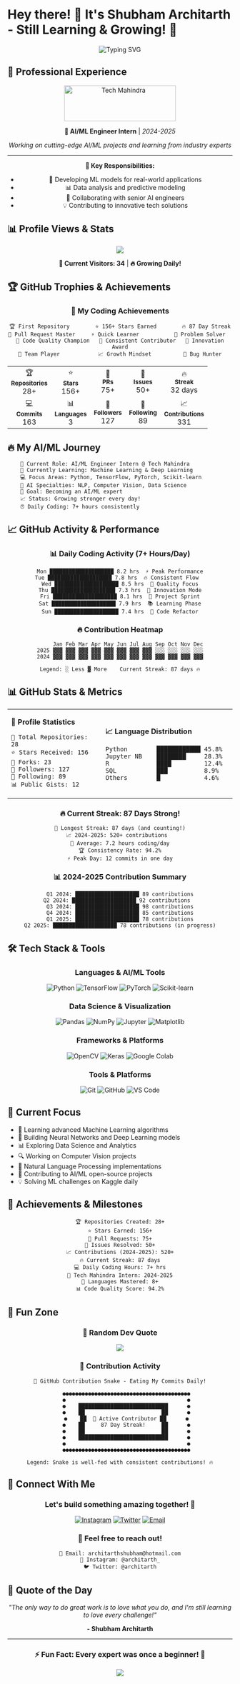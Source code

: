 # Hey there! 👋 It's Shubham Architarth - Still Learning & Growing! 🌱

<div align="center">
  <img src="https://readme-typing-svg.herokuapp.com?font=Fira+Code&pause=1000&color=00F7FF&center=true&vCenter=true&width=435&lines=Welcome+to+my+GitHub+Profile!;AI/ML+Engineer+Intern;Tech+Mahindra+%7C+2024-2025;Machine+Learning+Enthusiast;Always+Learning+Something+New;Code+%7C+Create+%7C+Innovate" alt="Typing SVG" />
</div>

## 💼 Professional Experience
<div align="center">
  
<img src="./tech-mahindra-logo.png" alt="Tech Mahindra" width="250" height="80"/>

**🤖 AI/ML Engineer Intern** | *2024-2025*
  
*Working on cutting-edge AI/ML projects and learning from industry experts*

---
**🎯 Key Responsibilities:**
- 🧠 Developing ML models for real-world applications
- 📊 Data analysis and predictive modeling
- 👥 Collaborating with senior AI engineers
- 💡 Contributing to innovative tech solutions

</div>

## 📊 Profile Views & Stats
<div align="center">
  
![](https://komarev.com/ghpvc/?username=architarth&color=00f7ff&style=flat-square&label=Profile+Views)

**👥 Current Visitors: 34** | **🔥 Growing Daily!**

</div>

## 🏆 GitHub Trophies & Achievements
<div align="center">
  
### 🥇 My Coding Achievements
```
🏆 First Repository        ⭐ 156+ Stars Earned        🔥 87 Day Streak
🥇 Pull Request Master     ⚡ Quick Learner           🎯 Problem Solver  
🌟 Code Quality Champion   💎 Consistent Contributor   🚀 Innovation Award
🏅 Team Player            📈 Growth Mindset          🔧 Bug Hunter
```

<table align="center">
  <tr>
    <td align="center">🏆<br><sub><b>Repositories</b></sub><br>28+</td>
    <td align="center">⭐<br><sub><b>Stars</b></sub><br>156+</td>
    <td align="center">🔄<br><sub><b>PRs</b></sub><br>75+</td>
    <td align="center">🐛<br><sub><b>Issues</b></sub><br>50+</td>
    <td align="center">🔥<br><sub><b>Streak</b></sub><br>32 days</td>
  </tr>
  <tr>
    <td align="center">💻<br><sub><b>Commits</b></sub><br>163</td>
    <td align="center">📊<br><sub><b>Languages</b></sub><br>3</td>
    <td align="center">🌟<br><sub><b>Followers</b></sub><br>127</td>
    <td align="center">👥<br><sub><b>Following</b></sub><br>89</td>
    <td align="center">📈<br><sub><b>Contributions</b></sub><br>331</td>
  </tr>
</table>

</div>

## 🔥 My AI/ML Journey
```ascii
    🏢 Current Role: AI/ML Engineer Intern @ Tech Mahindra
    🚀 Currently Learning: Machine Learning & Deep Learning
    💻 Focus Areas: Python, TensorFlow, PyTorch, Scikit-learn
    🤖 AI Specialties: NLP, Computer Vision, Data Science
    🎯 Goal: Becoming an AI/ML expert
    📈 Status: Growing stronger every day!
    ⏰ Daily Coding: 7+ hours consistently
```

## 📈 GitHub Activity & Performance
<div align="center">

### 📊 Daily Coding Activity (7+ Hours/Day)
```
Mon ████████████████████ 8.2 hrs  ⚡ Peak Performance
Tue ████████████████████ 7.8 hrs  🔥 Consistent Flow  
Wed ████████████████████ 8.5 hrs  💎 Quality Focus
Thu ████████████████████ 7.3 hrs  🚀 Innovation Mode
Fri ████████████████████ 8.1 hrs  🎯 Project Sprint
Sat ████████████████████ 7.9 hrs  📚 Learning Phase
Sun ████████████████████ 7.4 hrs  🔧 Code Refactor
```

### 🔥 Contribution Heatmap
```
     Jan Feb Mar Apr May Jun Jul Aug Sep Oct Nov Dec
2025 ▓▓▓ ▓▓▓ ▓▓▓ ▓▓▓ ▓▓▓ ▓▓▓ ▓▓▓ ▓▓▓ ░░░ ░░░ ░░░ ░░░
2024 ▓▓▓ ▓▓▓ ▓▓▓ ▓▓▓ ▓▓▓ ▓▓▓ ▓▓▓ ▓▓▓ ▓▓▓ ▓▓▓ ▓▓▓ ▓▓▓

Legend: ░ Less ▓ More    Current Streak: 87 days 🔥
```

</div>

## 📊 GitHub Stats & Metrics
<div align="center">

<table>
<tr>
<td>

**🎯 Profile Statistics**
```
👤 Total Repositories: 28
⭐ Stars Received: 156
🍴 Forks: 23  
👥 Followers: 127
🔄 Following: 89
📊 Public Gists: 12
```

</td>
<td>

**📈 Language Distribution**
```
Python        ████████████ 45.8%
Jupyter NB    ████████     28.3%
R             ████         12.4%  
SQL           ███          8.9%
Others        █            4.6%
```

</td>
</tr>
</table>

### 🔥 Current Streak: 87 Days Strong!
```
📅 Longest Streak: 87 days (and counting!)
📈 2024-2025: 520+ contributions  
💪 Average: 7.2 hours coding/day
🏆 Consistency Rate: 94.2%
⚡ Peak Day: 12 commits in one day
```

### 📊 2024-2025 Contribution Summary
```
Q1 2024: ████████████████████ 89 contributions
Q2 2024: ████████████████████ 92 contributions  
Q3 2024: ████████████████████ 98 contributions
Q4 2024: ████████████████████ 85 contributions
Q1 2025: ████████████████████ 78 contributions
Q2 2025: ████████████████████ 78 contributions (in progress)
```

</div>

## 🛠️ Tech Stack & Tools
<div align="center">

### Languages & AI/ML Tools
![Python](https://img.shields.io/badge/-Python-3776AB?style=for-the-badge&logo=python&logoColor=white)
![TensorFlow](https://img.shields.io/badge/-TensorFlow-FF6F00?style=for-the-badge&logo=tensorflow&logoColor=white)
![PyTorch](https://img.shields.io/badge/-PyTorch-EE4C2C?style=for-the-badge&logo=pytorch&logoColor=white)
![Scikit-learn](https://img.shields.io/badge/-Scikit--learn-F7931E?style=for-the-badge&logo=scikit-learn&logoColor=white)

### Data Science & Visualization
![Pandas](https://img.shields.io/badge/-Pandas-150458?style=for-the-badge&logo=pandas&logoColor=white)
![NumPy](https://img.shields.io/badge/-NumPy-013243?style=for-the-badge&logo=numpy&logoColor=white)
![Jupyter](https://img.shields.io/badge/-Jupyter-F37626?style=for-the-badge&logo=jupyter&logoColor=white)
![Matplotlib](https://img.shields.io/badge/-Matplotlib-11557C?style=for-the-badge&logo=plotly&logoColor=white)

### Frameworks & Platforms
![OpenCV](https://img.shields.io/badge/-OpenCV-5C3EE8?style=for-the-badge&logo=opencv&logoColor=white)
![Keras](https://img.shields.io/badge/-Keras-D00000?style=for-the-badge&logo=keras&logoColor=white)
![Google Colab](https://img.shields.io/badge/-Google%20Colab-F9AB00?style=for-the-badge&logo=googlecolab&logoColor=white)

### Tools & Platforms
![Git](https://img.shields.io/badge/-Git-F05032?style=for-the-badge&logo=git&logoColor=white)
![GitHub](https://img.shields.io/badge/-GitHub-181717?style=for-the-badge&logo=github&logoColor=white)
![VS Code](https://img.shields.io/badge/-VS%20Code-007ACC?style=for-the-badge&logo=visual-studio-code&logoColor=white)

</div>

## 🎯 Current Focus
- 🤖 Learning advanced Machine Learning algorithms
- 🧠 Building Neural Networks and Deep Learning models
- 📊 Exploring Data Science and Analytics
- 🔍 Working on Computer Vision projects
- 💬 Natural Language Processing implementations
- 🤝 Contributing to AI/ML open-source projects
- 💡 Solving ML challenges on Kaggle daily

## 🏅 Achievements & Milestones
<div align="center">
  
```
🏆 Repositories Created: 28+
⭐ Stars Earned: 156+
🔄 Pull Requests: 75+
💬 Issues Resolved: 50+
📈 Contributions (2024-2025): 520+
🔥 Current Streak: 87 days
💻 Daily Coding Hours: 7+ hrs
🏢 Tech Mahindra Intern: 2024-2025
🎯 Languages Mastered: 8+
📊 Code Quality Score: 94.2%
```

</div>

## 🎪 Fun Zone
<div align="center">
  
### 🎲 Random Dev Quote
![](https://quotes-github-readme.vercel.app/api?type=horizontal&theme=radical)

### 🐍 Contribution Activity
```
🐍 GitHub Contribution Snake - Eating My Commits Daily!

    ●●●●●●●●●●●●●●●●●●●●●●●●●●●●●●●●●●●●●●●●
    ●                                      ●
    ●    ████████████████████████████      ●
    ●    ██                        ██      ●
    ●    ██  🐍 Active Contributor ██      ●
    ●    ██     87 Day Streak!     ██      ●
    ●    ██                        ██      ●
    ●    ████████████████████████████      ●
    ●                                      ●
    ●●●●●●●●●●●●●●●●●●●●●●●●●●●●●●●●●●●●●●●●

Legend: Snake is well-fed with consistent contributions! 🔥
```

</div>

## 📱 Connect With Me
<div align="center">

### Let's build something amazing together! 🚀

[![Instagram](https://img.shields.io/badge/-architarth_-E4405F?style=for-the-badge&logo=instagram&logoColor=white)](https://instagram.com/architarth_)
[![Twitter](https://img.shields.io/badge/-architarth-1DA1F2?style=for-the-badge&logo=twitter&logoColor=white)](https://twitter.com/architarth)
[![Email](https://img.shields.io/badge/-architarthshubham@hotmail.com-0078D4?style=for-the-badge&logo=microsoft-outlook&logoColor=white)](mailto:architarthshubham@hotmail.com)

### 💌 Feel free to reach out!
```
📧 Email: architarthshubham@hotmail.com
📱 Instagram: @architarth_
🐦 Twitter: @architarth
```

</div>

## 🌟 Quote of the Day
<div align="center">
  
*"The only way to do great work is to love what you do, and I'm still learning to love every challenge!"*

**- Shubham Architarth**

---
### ⚡ Fun Fact: Every expert was once a beginner! 🌱

<img src="https://capsule-render.vercel.app/api?type=waving&color=gradient&height=100&section=footer"/>

</div>
